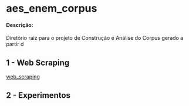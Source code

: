 # aes_enem_corpus

#### Descrição:

Diretório raiz para o projeto de Construção e Análise do Corpus gerado a partir d


## 1 - Web Scraping

[web_scraping](web_corpus_builder/README.md)


## 2 - Experimentos
